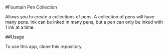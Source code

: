 #Fountain Pen Collection

Allows you to create a collections of pens.
A collection of pens will have many pens.
Ink can be inked in many pens, but a pen can only be inked with 1 ink at a time.

##Usage

To use this app, clone this repository.
